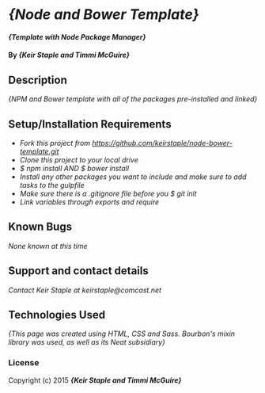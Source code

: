# _{Node and Bower Template}_

#### _{Template with Node Package Manager}_

#### By _**{Keir Staple and Timmi McGuire}**_

## Description

_{NPM and Bower template with all of the packages pre-installed and linked}_

## Setup/Installation Requirements

* _Fork this project from https://github.com/keirstaple/node-bower-template.git_
* _Clone this project to your local drive_
* _$ npm install AND $ bower install_
* _Install any other packages you want to include and make sure to add tasks to the gulpfile_
* _Make sure there is a .gitignore file before you $ git init_
* _Link variables through exports and require_

## Known Bugs

_None known at this time_

## Support and contact details

_Contact Keir Staple at keirstaple@comcast.net_

## Technologies Used

_{This page was created using HTML, CSS and Sass. Bourbon's mixin library was used, as well as its Neat subsidiary}_

### License

Copyright (c) 2015 **_{Keir Staple and Timmi McGuire}_**
